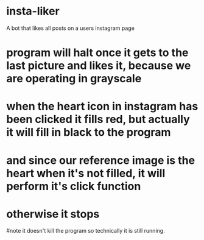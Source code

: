 # insta-liker
A bot that likes all posts on a users instagram page

# program will halt once it gets to the last picture and likes it, because we are operating in grayscale
# when the heart icon in instagram has been clicked it fills red, but actually it will fill in black to the program
# and since our reference image is the heart when it's not filled, it will perform it's click function
# otherwise it stops

#note it doesn't kill the program so technically it is still running.
